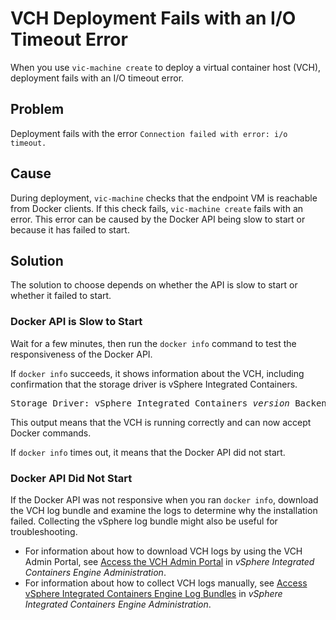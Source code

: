# VCH Deployment Fails with an I/O Timeout Error #
When you use `vic-machine create` to deploy a virtual container host (VCH), deployment fails with an I/O timeout error.

## Problem ##

Deployment fails with the error `Connection failed with error: i/o timeout.`


## Cause ##

During deployment, `vic-machine` checks that the endpoint VM is reachable from Docker clients. If this check fails, `vic-machine create` fails with an error. This error can be caused by the Docker API being slow to start or because it has failed to start.

## Solution ##

The solution to choose depends on whether the API is slow to start or whether it failed to start.

### Docker API is Slow to Start ###

Wait for a few minutes, then run the `docker info` command to test the responsiveness of the Docker API. 

If `docker info` succeeds, it shows information about the VCH, including confirmation that the storage driver is vSphere Integrated Containers. 
<pre>Storage Driver: vSphere Integrated Containers <i>version</i> Backend Engine</pre> 
This output means that the VCH is running correctly and can now accept Docker commands.

If `docker info` times out, it means that the Docker API did not start.

### Docker API Did Not Start ###

If the Docker API was not responsive when you ran `docker info`, download the VCH log bundle and examine the logs to determine why the installation failed. Collecting the vSphere log bundle might also be useful for troubleshooting.

- For information about how to download VCH logs by using the VCH Admin Portal, see [Access the VCH Admin Portal](../vic_admin/access_vicadmin.html) in *vSphere Integrated Containers Engine Administration*.
- For information about how to collect VCH logs manually, see [Access vSphere Integrated Containers Engine Log Bundles](../vic_admin/log_bundles.html) in *vSphere Integrated Containers Engine Administration*.